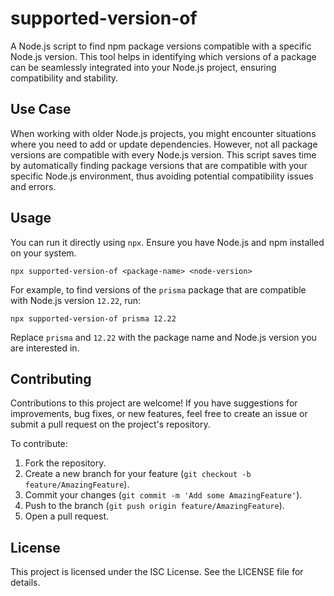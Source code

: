 supported-version-of
======================

A Node.js script to find npm package versions compatible with a specific Node.js version. This tool helps in identifying which versions of a package can be seamlessly integrated into your Node.js project, ensuring compatibility and stability.

Use Case
--------

When working with older Node.js projects, you might encounter situations where you need to add or update dependencies. However, not all package versions are compatible with every Node.js version. This script saves time by automatically finding package versions that are compatible with your specific Node.js environment, thus avoiding potential compatibility issues and errors.

Usage
-----

You can run it directly using `npx`. Ensure you have Node.js and npm installed on your system.

`npx supported-version-of <package-name> <node-version>`

For example, to find versions of the `prisma` package that are compatible with Node.js version `12.22`, run:

`npx supported-version-of prisma 12.22`

Replace `prisma` and `12.22` with the package name and Node.js version you are interested in.

Contributing
------------

Contributions to this project are welcome! If you have suggestions for improvements, bug fixes, or new features, feel free to create an issue or submit a pull request on the project's repository.

To contribute:

1.  Fork the repository.
2.  Create a new branch for your feature (`git checkout -b feature/AmazingFeature`).
3.  Commit your changes (`git commit -m 'Add some AmazingFeature'`).
4.  Push to the branch (`git push origin feature/AmazingFeature`).
5.  Open a pull request.

License
-------

This project is licensed under the ISC License. See the LICENSE file for details.